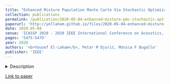 ```yaml
---
title: "Enhanced Mixture Population Monte Carlo Via Stochastic Optimization and Markov Chain Monte Carlo Sampling"
collection: publications
permalink: /publication/2020-05-04-enhanced-mixture-pmc-stochastic-optimization-mcmc
paperurl: 'http://yellaham.github.io/files/2020-05-04-enhanced-mixture-pmc-stochastic-optimization-mcmc.pdf'
date: 2020-05-04
venue: 'ICASSP 2020 - 2020 IEEE International Conference on Acoustics, Speech and Signal Processing (ICASSP)'
pages: '5475-5479'
year: 2020
authors: '<b>Yousef El-Laham</b>, Petar M Djurić, Mónica F Bugallo'
publisher: 'IEEE'
---
```


<details>
<summary>Description</summary>
<br>
The population Monte Carlo (PMC) algorithm is a popular adaptive importance sampling (AIS) method used for approximate 
computation of intractable integrals. Over the years, many advances have been made in the theory and implementation of 
PMC schemes. The mixture PMC (M-PMC) algorithm, for instance, optimizes the parameters of a mixture proposal distribution 
in a way that minimizes that Kullback-Leibler divergence to the target distribution. The parameters in M-PMC are updated 
using a single step of expectation maximization (EM), which limits its accuracy. In this work, we introduce a novel 
M-PMC algorithm that optimizes the parameters of a mixture proposal distribution, where parameter updates are resolved 
via stochastic optimization instead of EM. The stochastic gradients w.r.t. each of the mixture parameters are 
approximated using a population of Markov chain Monte Carlo samplers. We validate the proposed scheme via numerical 
simulations on an example where the considered target distribution is multimodal.
</details>

[Link to paper](http://yellaham.github.io/files/2020-05-04-enhanced-mixture-pmc-stochastic-optimization-mcmc.pdf)